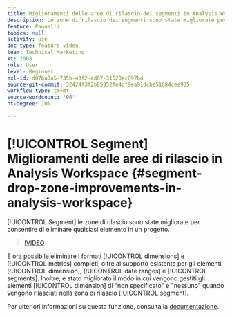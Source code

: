 ```yaml
---
title: Miglioramenti delle aree di rilascio dei segmenti in Analysis Workspace
description: Le zone di rilascio dei segmenti sono state migliorate per consentirti di rilasciare qualsiasi elemento in un progetto.
feature: Pannelli
topics: null
activity: use
doc-type: feature video
team: Technical Marketing
kt: 2008
role: User
level: Beginner
exl-id: d07ba0a5-735b-43f2-ad67-31520ac897bd
source-git-commit: 32424f3f2b05952fe4df9ea91dcbe51684cee905
workflow-type: tm+mt
source-wordcount: '96'
ht-degree: 10%

---
```


# [!UICONTROL Segment] Miglioramenti delle aree di rilascio in Analysis Workspace {#segment-drop-zone-improvements-in-analysis-workspace}

[!UICONTROL Segment] le zone di rilascio sono state migliorate per consentire di eliminare qualsiasi elemento in un progetto.

>[!VIDEO](https://video.tv.adobe.com/v/24036/?quality=12)

È ora possibile eliminare i formati [!UICONTROL dimensions] e [!UICONTROL metrics] completi, oltre al supporto esistente per gli elementi [!UICONTROL dimension], [!UICONTROL date ranges] e [!UICONTROL segments]. Inoltre, è stato migliorato il modo in cui vengono gestiti gli elementi [!UICONTROL dimension] di &quot;non specificato&quot; e &quot;nessuno&quot; quando vengono rilasciati nella zona di rilascio [!UICONTROL segment].

Per ulteriori informazioni su questa funzione, consulta la [documentazione](https://marketing.adobe.com/resources/help/en_US/analytics/analysis-workspace/t_freeform-project-segment.html).
